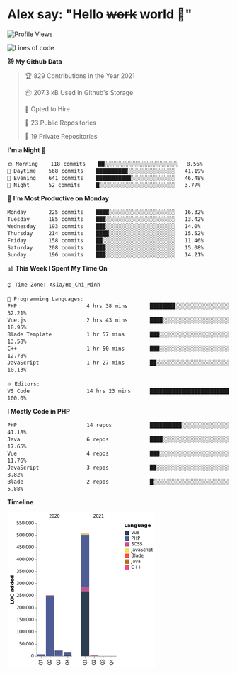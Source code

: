 # Alex say: "Hello ~~work~~ world 🐾"

<!--START_SECTION:waka-->
![Profile Views](http://img.shields.io/badge/Profile%20Views-0-blue)

![Lines of code](https://img.shields.io/badge/From%20Hello%20World%20I%27ve%20Written-809378%20lines%20of%20code-blue)

**🐱 My Github Data** 

> 🏆 829 Contributions in the Year 2021
 > 
> 📦 207.3 kB Used in Github's Storage 
 > 
> 💼 Opted to Hire
 > 
> 📜 23 Public Repositories 
 > 
> 🔑 19 Private Repositories  
 > 
**I'm a Night 🦉** 

```text
🌞 Morning    118 commits    ██░░░░░░░░░░░░░░░░░░░░░░░   8.56% 
🌆 Daytime    568 commits    ██████████░░░░░░░░░░░░░░░   41.19% 
🌃 Evening    641 commits    ███████████░░░░░░░░░░░░░░   46.48% 
🌙 Night      52 commits     █░░░░░░░░░░░░░░░░░░░░░░░░   3.77%

```
📅 **I'm Most Productive on Monday** 

```text
Monday       225 commits    ████░░░░░░░░░░░░░░░░░░░░░   16.32% 
Tuesday      185 commits    ███░░░░░░░░░░░░░░░░░░░░░░   13.42% 
Wednesday    193 commits    ███░░░░░░░░░░░░░░░░░░░░░░   14.0% 
Thursday     214 commits    ████░░░░░░░░░░░░░░░░░░░░░   15.52% 
Friday       158 commits    ██░░░░░░░░░░░░░░░░░░░░░░░   11.46% 
Saturday     208 commits    ███░░░░░░░░░░░░░░░░░░░░░░   15.08% 
Sunday       196 commits    ███░░░░░░░░░░░░░░░░░░░░░░   14.21%

```


📊 **This Week I Spent My Time On** 

```text
⌚︎ Time Zone: Asia/Ho_Chi_Minh

💬 Programming Languages: 
PHP                      4 hrs 38 mins       ████████░░░░░░░░░░░░░░░░░   32.21% 
Vue.js                   2 hrs 43 mins       ████░░░░░░░░░░░░░░░░░░░░░   18.95% 
Blade Template           1 hr 57 mins        ███░░░░░░░░░░░░░░░░░░░░░░   13.58% 
C++                      1 hr 50 mins        ███░░░░░░░░░░░░░░░░░░░░░░   12.78% 
JavaScript               1 hr 27 mins        ██░░░░░░░░░░░░░░░░░░░░░░░   10.13%

🔥 Editors: 
VS Code                  14 hrs 23 mins      █████████████████████████   100.0%

```

**I Mostly Code in PHP** 

```text
PHP                      14 repos            ██████████░░░░░░░░░░░░░░░   41.18% 
Java                     6 repos             ████░░░░░░░░░░░░░░░░░░░░░   17.65% 
Vue                      4 repos             ███░░░░░░░░░░░░░░░░░░░░░░   11.76% 
JavaScript               3 repos             ██░░░░░░░░░░░░░░░░░░░░░░░   8.82% 
Blade                    2 repos             █░░░░░░░░░░░░░░░░░░░░░░░░   5.88%

```


**Timeline**

![Chart not found](https://raw.githubusercontent.com/alexzvn/alexzvn/main/charts/bar_graph.png) 


<!--END_SECTION:waka-->
